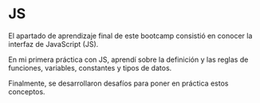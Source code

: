 # JS
El apartado de aprendizaje final de este bootcamp consistió en conocer la interfaz de JavaScript (JS). 

En mi primera práctica con JS, aprendí sobre la definición y las reglas de funciones, variables, constantes y tipos de datos. 

Finalmente, se desarrollaron desafíos para poner en práctica estos conceptos.
